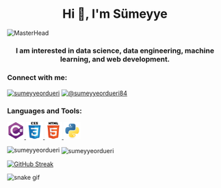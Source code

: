 

<h1 align="center">Hi 👋, I'm Sümeyye</h1>


![MasterHead](https://images.squarespace-cdn.com/content/v1/63d40fe2cbd65e16cb8098b6/becc30d2-d0b1-4323-84f8-0d7defcc61f3/Screen%2BShot%2B2023-08-17%2Bat%2B3.09.40%2BPM.png)
<h3 align="center">I am interested in data science, data engineering, machine learning, and web development.</h3>


<h3 align="left">Connect with me:</h3>
<p align="left">
<a href="https://linkedin.com/in/sumeyyeordueri" target="blank"><img align="center" src="https://raw.githubusercontent.com/rahuldkjain/github-profile-readme-generator/master/src/images/icons/Social/linked-in-alt.svg" alt="sumeyyeordueri" height="30" width="40" /></a>
<a href="https://medium.com/@sumeyyeordueri84" target="blank"><img align="center" src="https://raw.githubusercontent.com/rahuldkjain/github-profile-readme-generator/master/src/images/icons/Social/medium.svg" alt="@sumeyyeordueri84" height="30" width="40" /></a>
</p>

<h3 align="left">Languages and Tools:</h3>
<p align="left"> <a href="https://www.w3schools.com/cs/" target="_blank" rel="noreferrer"> <img src="https://raw.githubusercontent.com/devicons/devicon/master/icons/csharp/csharp-original.svg" alt="csharp" width="40" height="40"/> </a> <a href="https://www.w3schools.com/css/" target="_blank" rel="noreferrer"> <img src="https://raw.githubusercontent.com/devicons/devicon/master/icons/css3/css3-original-wordmark.svg" alt="css3" width="40" height="40"/> </a> <a href="https://www.w3.org/html/" target="_blank" rel="noreferrer"> <img src="https://raw.githubusercontent.com/devicons/devicon/master/icons/html5/html5-original-wordmark.svg" alt="html5" width="40" height="40"/> </a> <a href="https://www.python.org" target="_blank" rel="noreferrer"> <img src="https://raw.githubusercontent.com/devicons/devicon/master/icons/python/python-original.svg" alt="python" width="40" height="40"/> </a> </p>

<p><img align="left" src="https://github-readme-stats.vercel.app/api/top-langs?username=sumeyyeordueri&show_icons=true&locale=en&layout=compact" alt="sumeyyeordueri" /></p>

<p>&nbsp;<img align="center" src="https://github-readme-stats.vercel.app/api?username=sumeyyeordueri&show_icons=true&locale=en" alt="sumeyyeordueri" /></p>

[![GitHub Streak](https://github-readme-streak-stats.herokuapp.com?user=sumeyyeordueri&theme=radical)](https://git.io/streak-stats)



![snake gif](https://github.com/sumeyyeordueri/sumeyyeordueri/blob/output/github-contribution-grid-snake.gif)
